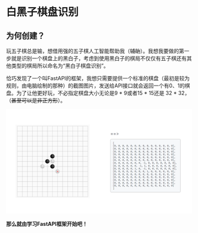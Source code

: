 # 白黑子棋盘识别

## 为何创建？
玩五子棋总是输，想借用强的五子棋人工智能帮助我（~~辅助~~）。我想我要做的第一步就是识别一个棋盘上的黑白子，考虑到使用黑白子的棋局不仅仅有五子棋还有其他类型的棋局所以命名为“黑白子棋盘识别”。

恰巧发现了一个叫FastAPI的框架，我想只需要提供一个标准的棋盘（最初是较为规则，由电脑绘制的那种）的截图图片，发送给API接口就会返回一个有0、1的棋盘。为了让他更好玩，不必指定棋盘大小无论是9 * 9或者15 * 15还是 32 * 32，（~~甚至可以是非正方形~~）。


![img-2.png](img-2.png) 

**那么就由学习FastAPI框架开始吧！**